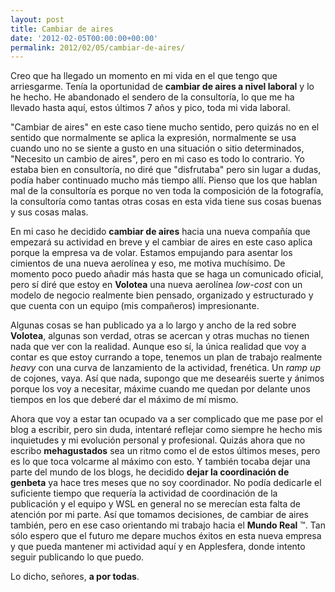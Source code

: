 ```yaml
---
layout: post
title: Cambiar de aires
date: '2012-02-05T00:00:00+00:00'
permalink: 2012/02/05/cambiar-de-aires/
---
```

Creo que ha llegado un momento en mi vida en el que tengo que arriesgarme. Tenía la oportunidad de **cambiar de aires a nivel laboral** y lo he hecho. He abandonado el sendero de la consultoría, lo que me ha llevado hasta aquí, estos últimos 7 años y pico, toda mi vida laboral.

"Cambiar de aires" en este caso tiene mucho sentido, pero quizás no en el sentido que normalmente se aplica la expresión, normalmente se usa cuando uno no se siente a gusto en una situación o sitio determinados, "Necesito un cambio de aires", pero en mi caso es todo lo contrario. Yo estaba bien en consultoría, no diré que "disfrutaba" pero sin lugar a dudas, podía haber continuado mucho más tiempo allí. Pienso que los que hablan mal de la consultoría es porque no ven toda la composición de la fotografía, la consultoría como tantas otras cosas en esta vida tiene sus cosas buenas y sus cosas malas.

En mi caso he decidido **cambiar de aires** hacia una nueva compañía que empezará su actividad en breve y el cambiar de aires en este caso aplica porque la empresa va de volar. Estamos empujando para asentar los cimientos de una nueva aerolínea y eso,  me motiva muchísimo. De momento poco puedo añadir más hasta que se haga un comunicado oficial, pero sí diré que estoy en **Volotea** una nueva aerolínea _low-cost_ con un modelo de negocio realmente bien pensado, organizado y estructurado y que cuenta con un equipo (mis compañeros) impresionante.

Algunas cosas se han publicado ya a lo largo y ancho de la red sobre **Volotea**, algunas son verdad, otras se acercan y otras muchas no tienen nada que ver con la realidad. Aunque eso sí, la única realidad que voy a contar es que estoy currando a tope, tenemos un plan de trabajo realmente _heavy_ con una curva de lanzamiento de la actividad, frenética. Un _ramp up_ de cojones, vaya. Así que nada, supongo que me desearéis suerte y ánimos porque los voy a necesitar, máxime cuando me quedan por delante unos tiempos en los que deberé dar el máximo de mí mismo.

Ahora que voy a estar tan ocupado va a ser complicado que me pase por el blog a escribir, pero sin duda, intentaré reflejar como siempre he hecho mis inquietudes y mi evolución personal y profesional. Quizás ahora que no escribo **mehagustados** sea un ritmo como el de estos últimos meses, pero es lo que toca volcarme al máximo con esto. Y también tocaba dejar una parte del mundo de los blogs, he decidido **dejar la coordinación de genbeta** ya hace tres meses que no soy coordinador. No podía dedicarle el suficiente tiempo que requería la actividad de coordinación de la publicación y el equipo y WSL en general no se merecían esta falta de atención por mi parte. Así que tomamos decisiones, de cambiar de aires también, pero en ese caso orientando mi trabajo hacia el **Mundo Real** &trade;. Tan sólo espero que el futuro me depare muchos éxitos en esta nueva empresa y que pueda mantener mi actividad aquí y en Applesfera, donde intento seguir publicando lo que puedo.

Lo dicho, señores, **a por todas**.

